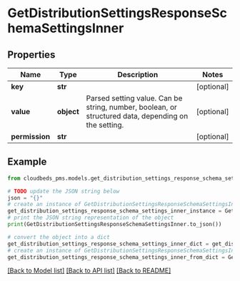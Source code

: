 # GetDistributionSettingsResponseSchemaSettingsInner


## Properties

Name | Type | Description | Notes
------------ | ------------- | ------------- | -------------
**key** | **str** |  | [optional] 
**value** | **object** | Parsed setting value. Can be string, number, boolean, or structured data, depending on the setting. | [optional] 
**permission** | **str** |  | [optional] 

## Example

```python
from cloudbeds_pms.models.get_distribution_settings_response_schema_settings_inner import GetDistributionSettingsResponseSchemaSettingsInner

# TODO update the JSON string below
json = "{}"
# create an instance of GetDistributionSettingsResponseSchemaSettingsInner from a JSON string
get_distribution_settings_response_schema_settings_inner_instance = GetDistributionSettingsResponseSchemaSettingsInner.from_json(json)
# print the JSON string representation of the object
print(GetDistributionSettingsResponseSchemaSettingsInner.to_json())

# convert the object into a dict
get_distribution_settings_response_schema_settings_inner_dict = get_distribution_settings_response_schema_settings_inner_instance.to_dict()
# create an instance of GetDistributionSettingsResponseSchemaSettingsInner from a dict
get_distribution_settings_response_schema_settings_inner_from_dict = GetDistributionSettingsResponseSchemaSettingsInner.from_dict(get_distribution_settings_response_schema_settings_inner_dict)
```
[[Back to Model list]](../README.md#documentation-for-models) [[Back to API list]](../README.md#documentation-for-api-endpoints) [[Back to README]](../README.md)


